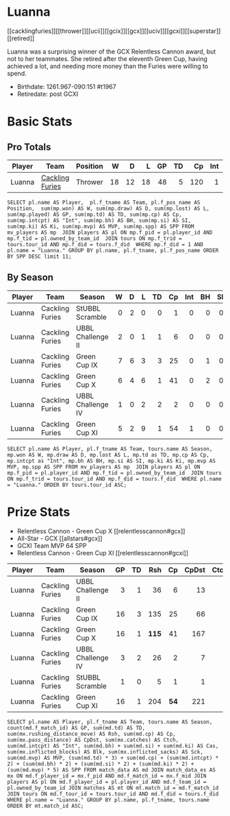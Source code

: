 # Luanna

[[cacklingfuries]][[thrower]][[ucii]][[gcix]][[gcx]][[uciv]][[gcxi]][[superstar]][[retired]]

Luanna was a surprising winner of the GCX Relentless Cannon award, but not to her teammates. She retired after the eleventh Green Cup, having achieved a lot, and needing more money than the Furies were willing to spend.

* Birthdate: 1261.967-090:151 #t1967
* Retiredate: post GCXI

# Basic Stats

## Pro Totals

| Player           | Team        | Position      | W | D | L | GP | TD | Cp | Int | BH | SI | Ki | MVP | SPP |
|------------------|-------------|---------------|--:|--:|--:|---:|---:|---:|----:|---:|---:|---:|----:|----:|
| Luanna | [Cackling Furies](../teams/cacklingfuries) | Thrower   |   18 |   12 |   18 |   48 |    5 |  120 |    1 |    3 |    0 |    0 |    4 |  163 |


```
SELECT pl.name AS Player,  pl.f_tname AS Team, pl.f_pos_name AS Position,  sum(mp.won) AS W, sum(mp.draw) AS D, sum(mp.lost) AS L, sum(mp.played) AS GP, sum(mp.td) AS TD, sum(mp.cp) AS Cp, sum(mp.intcpt) AS "Int", sum(mp.bh) AS BH, sum(mp.si) AS SI, sum(mp.ki) AS Ki, sum(mp.mvp) AS MVP, sum(mp.spp) AS SPP FROM mv_players AS mp  JOIN players AS pl ON mp.f_pid = pl.player_id AND mp.f_tid = pl.owned_by_team_id  JOIN tours ON mp.f_trid = tours.tour_id AND mp.f_did = tours.f_did  WHERE mp.f_did = 1 AND pl.name = "Luanna." GROUP BY pl.name, pl.f_tname, pl.f_pos_name ORDER BY SPP DESC limit 11;
```


## By Season

| Player | Team         | Season          | W | D | L | TD | Cp | Int | BH | SI | Ki | MVP | SPP |
|--------|--------------|-----------------|--:|--:|--:|---:|---:|----:|---:|---:|---:|----:|----:|
| Luanna | Cackling Furies | StUBBL Scramble   |    0 |    2 |    0 |    0 |    1 |    0 |    0 |    0 |    0 |    1 |    6 |
| Luanna | Cackling Furies | UBBL Challenge II |    2 |    0 |    1 |    1 |    6 |    0 |    0 |    0 |    0 |    0 |    9 |
| Luanna | Cackling Furies | Green Cup IX      |    7 |    6 |    3 |    3 |   25 |    0 |    1 |    0 |    0 |    0 |   36 |
| Luanna | Cackling Furies | Green Cup X       |    6 |    4 |    6 |    1 |   41 |    0 |    2 |    0 |    0 |    3 |   63 |
| Luanna | Cackling Furies | UBBL Challenge IV |    1 |    0 |    2 |    2 |    2 |    0 |    0 |    0 |    0 |    0 |    8 |
| Luanna | Cackling Furies | Green Cup XI      |    5 |    2 |    9 |    1 |   54 |    1 |    0 |    0 |    0 |    1 |   64 |



```
SELECT pl.name AS Player, pl.f_tname AS Team, tours.name AS Season, mp.won AS W, mp.draw AS D, mp.lost AS L, mp.td as TD, mp.cp AS Cp, mp.intcpt as "Int", mp.bh AS BH, mp.si AS SI, mp.ki AS Ki, mp.mvp AS MVP, mp.spp AS SPP FROM mv_players AS mp  JOIN players AS pl ON mp.f_pid = pl.player_id AND mp.f_tid = pl.owned_by_team_id  JOIN tours ON mp.f_trid = tours.tour_id AND mp.f_did = tours.f_did  WHERE pl.name = "Luanna." ORDER BY tours.tour_id ASC;
```

# Prize Stats

* Relentless Cannon - Green Cup X [[relentlesscannon#gcx]]
* All-Star - GCX [[allstars#gcx]]
* GCXI Team MVP 64 SPP
* Relentless Cannon - Green Cup XI [[relentlesscannon#gcxi]]

| Player | Team         | Season          | GP | TD | Rsh | Cp | CpDst | Ctch | Int | Cas | Blk | Sck | MVP | SPP |
|--------|--------------|-----------------|---:|---:|----:|---:|------:|-----:|----:|----:|----:|----:|----:|----:|
| Luanna | Cackling Furies | UBBL Challenge II |  3 |    1 |   36 |    6 |    13 |    0 |    0 |    0 |    3 |    0 |    0 |    9 |
| Luanna | Cackling Furies | Green Cup IX      | 16 |    3 |  135 |   25 |    66 |    4 |    0 |    1 |   10 |    0 |    0 |   36 |
| Luanna | Cackling Furies | Green Cup X       | 16 |    1 |  **115** |   41 |   167 |    3 |    0 |    2 |   18 |    0 |    3 |   63 |
| Luanna | Cackling Furies | UBBL Challenge IV |  3 |    2 |   26 |    2 |     7 |    1 |    0 |    0 |    3 |    0 |    0 |    8 |
| Luanna | Cackling Furies | StUBBL Scramble   |  1 |    0 |    5 |    1 |     1 |    0 |    0 |    0 |    0 |    0 |    1 |    6 |
| Luanna | Cackling Furies | Green Cup XI      | 16 |    1 |  204 | **54** |   221 |    0 |    1 |    0 |   15 |    0 |    1 |   64 |

```
SELECT pl.name AS Player, pl.f_tname AS Team, tours.name AS Season, count(md.f_match_id) AS GP, sum(md.td) AS TD, sum(mx.rushing_distance_move) AS Rsh, sum(md.cp) AS Cp, sum(mx.pass_distance) AS CpDst, sum(mx.catches) AS Ctch, sum(md.intcpt) AS "Int", sum(md.bh) + sum(md.si) + sum(md.ki) AS Cas, sum(mx.inflicted_blocks) AS Blk, sum(mx.inflicted_sacks) AS Sck, sum(md.mvp) AS MVP, (sum(md.td) * 3) + sum(md.cp) + (sum(md.intcpt) * 2) + (sum(md.bh) * 2) + (sum(md.si) * 2) + (sum(md.ki) * 2) + (sum(md.mvp) * 5) AS SPP FROM match_data AS md JOIN match_data_es AS mx ON md.f_player_id = mx.f_pid AND md.f_match_id = mx.f_mid JOIN players AS pl ON md.f_player_id = pl.player_id AND md.f_team_id = pl.owned_by_team_id JOIN matches AS mt ON mt.match_id = md.f_match_id JOIN tours ON md.f_tour_id = tours.tour_id AND md.f_did = tours.f_did WHERE pl.name = "Luanna." GROUP BY pl.name, pl.f_tname, tours.name ORDER BY mt.match_id ASC;
```